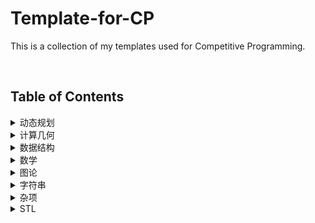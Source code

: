 # Template-for-CP
 This is a collection of my templates used for Competitive Programming.

<br>

## Table of Contents

<details>
    <summary> 动态规划 </summary>
	<ul>
        <li>背包问题</li>
        <li>最长公共子序列</li>
        <li>最长上升子序列</li>
        <li>四边形不等式优化</li>
    </ul>
</details>
<details>
    <summary>计算几何</summary>
    <ul>
        <li>二维计算几何集合</li>
        <li>凸包</li>
        <li>旋转卡壳</li>
        <li>半平面交</li>
        <li>反演变换</li>
        <li>扫描线</li>
        <li>平面最近点对</li>
        <li>圆的面积并</li>
        <li>最小圆覆盖</li>
        <li>Delaunay三角剖分</li>
        <li>三维基础</li>
        <li>三维凸包</li>
    </ul>
</details>
<details>
    <summary>数据结构</summary>
    <ul>
        <li>并查集</li>
        <li>ST表</li>
        <li>左偏树</li>
        <li>树状数组</li>
        <li>线段树</li>
        <li>Splay</li>
        <li>无旋Treap</li>
        <li>带修改主席树</li>
        <li>分块</li>
        <li>莫队</li>
        <li>树上莫队</li>
        <li>主席树</li>
        <li>可持久化线段树</li>
        <li>可持久化平衡树</li>
        <li>可持久化并查集</li>
        <li>李超线段树</li>
    </ul>
</details><details>
    <summary>数学</summary>
    <ul>
        <li>
        	多项式
            <ul>
            <li>快速傅立叶变换</li>
            <li>快速数论变换</li>
            <li>拉格朗日插值</li>
            </ul>
        </li>
        <li>
            数论
        	<ul>
            <li>筛法</li>
            <li>最大公因数 最小公倍数</li>
            <li>乘法逆元</li>
            <li>费马小定理 欧拉定理</li>
            <li>同余</li>
            <li>中国剩余定理</li>
            <li>卢卡斯定理</li>
            <li>原根</li>
            <li>数论函数</li>
            <li>杜教筛</li>
            <li>反演原理</li>
            <li>二次互反律</li>
            <li>二次剩余</li>
            <li>N次剩余</li>
            <li>BSGS</li>
            <li>Miller-Rabin素性测试</li>
            <li>Pollard-Rho大数分解</li>
        	</ul>
        </li>
        <li>
        	线性代数
        	<ul>
            <li>矩阵</li>
            <li>高斯消元</li>
            <li>线性基</li>
	        </ul>
        </li>
        <li>
        	组合数学
            <ul>
            <li>常见实例</li>
            <li>生成排列/组合</li>
            <li>二项式系数</li>
            <li>卡特兰数</li>
            <li>康托展开</li>
            <li>欧拉数</li>
            <li>斯特林数</li>
            </ul>
        </li>
        <li>
        	其他数学
            <ul>
            <li>快速幂 快速乘</li>
            <li>自适应辛普森积分</li>
            </ul>
        </li>
    </ul>
</details>
<details>
    <summary>图论</summary>
    <ul>
        <li>树的直径</li>
        <li>树的重心</li>
        <li>树的最小支配集</li>
        <li>树哈希</li>
        <li>最近公共祖先</li>
        <li>虚树</li>
        <li>树上启发式合并</li>
        <li>树链剖分</li>
        <li>点分治</li>
        <li>动态树</li>
        <li>Prüfer序列</li>
        <li>生成树</li>
        <li>最小树形图</li>
        <li>拓扑排序</li>
        <li>最短路</li>
        <li>判负环</li>
        <li>2-SAT</li>
        <li>差分约束</li>
        <li>欧拉路</li>
        <li>Tarjan相关</li>
        <li>斯坦纳树</li>
        <li>二分图最大匹配</li>
        <li>二分图最大权匹配</li>
        <li>一般图最大匹配</li>
        <li>最大流</li>
        <li>费用流</li>
        <li>上下界网络流</li>
    </ul>
</details>
<details>
    <summary>字符串</summary>
    <ul>
        <li>字典树</li>
        <li>字符串哈希</li>
        <li>KMP</li>
        <li>AC自动机</li>
    </ul>
</details>
<details>
    <summary>杂项</summary>
    <ul>
        <li>__builtin__</li>
        <li>读入优化</li>
        <li>高精度</li>
        <li>归并排序</li>
        <li>模拟退火</li>
        <li>逆序对</li>
        <li>三分法</li>
        <li>CDQ分治 偏序问题</li>
        <li>杂项</li>
    </ul>
</details>
<details>
	<summary>STL</summary>
    <ul>
        <li>algorithm</li>
    </ul>
    <ul>
        <li>bitset</li>
    </ul>
</details>

